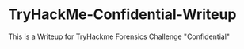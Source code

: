 # TryHackMe-Confidential-Writeup
This is a Writeup for TryHackme Forensics Challenge "Confidential"
